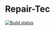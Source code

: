 # Repair-Tec

[![Build status](https://ci.appveyor.com/api/projects/status/xq594cvn24ege5g2?svg=true)](https://ci.appveyor.com/project/drayv15421/repair-tec-3000)

